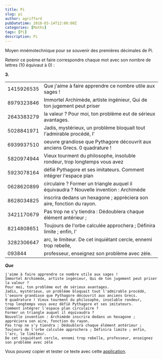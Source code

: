```yaml
---
title: Pi
slug: pi
author: agriffard
pubDatetime: 2018-03-14T12:00:00Z
categories: [Maths]
tags: [Pi]
description: Pi
---
```


Moyen mnémotechnique pour se souvenir des premières décimales de Pi.

Retenir ce poème et faire correspondre chaque mot avec son nombre de lettres (10 équivaut à 0) :

**3.**

|            |                                                                                       |
| ---------- | ------------------------------------------------------------------------------------- |
| 1415926535 | Que j'aime à faire apprendre ce nombre utile aux sages !                              |
| 8979323846 | Immortel Archimède, artiste ingénieur, Qui de ton jugement peut priser                |
| 2643383279 | la valeur ? Pour moi, ton problème eut de sérieux avantages.                          |
| 5028841971 | Jadis, mystérieux, un problème bloquait tout l'admirable procédé, l'                  |
| 6939937510 | oeuvre grandiose que Pythagore découvrit aux anciens Grecs. 0 quadrature !            |
| 5820974944 | Vieux tourment du philosophe, insoluble rondeur, trop longtemps vous avez             |
| 5923078164 | défié Pythagore et ses imitateurs. Comment intégrer l'espace plan                     |
| 0628620899 | circulaire ? Former un triangle auquel il équivaudra ? Nouvelle invention : Archimède |
| 8628034825 | inscrira dedans un hexagone ; appréciera son aire, fonction du rayon.                 |
| 3421170679 | Pas trop ne s'y tiendra : Dédoublera chaque élément antérieur ;                       |
| 8214808651 | Toujours de l'orbe calculée approchera ; Définira limite ; enfin, l'                  |
| 3282306647 | arc, le limiteur. De cet inquiétant cercle, ennemi trop rebelle,                      |
| 093844     | professeur, enseignez son problème avec zèle.                                         |

**_Que_**

```plaintext
j'aime à faire apprendre ce nombre utile aux sages !
Immortel Archimède, artiste ingénieur, Qui de ton jugement peut priser la valeur ?
Pour moi, ton problème eut de sérieux avantages.
Jadis, mystérieux, un problème bloquait tout l'admirable procédé,
l'oeuvre grandiose que Pythagore découvrit aux anciens Grecs.
0 quadrature ! Vieux tourment du philosophe, insoluble rondeur,
trop longtemps vous avez défié Pythagore et ses imitateurs.
Comment intégrer l'espace plan circulaire ?
Former un triangle auquel il équivaudra ?
Nouvelle invention : Archimède inscrira dedans un hexagone ; appréciera son aire, fonction du rayon.
Pas trop ne s'y tiendra : Dédoublera chaque élément antérieur ;
Toujours de l'orbe calculée approchera ; Définira limite ; enfin, l'arc, le limiteur.
De cet inquiétant cercle, ennemi trop rebelle, professeur, enseignez son problème avec zèle
```

Vous pouvez copier et tester ce texte avec cette [application](https://netonia.github.io/BlazorPiWasm/).
